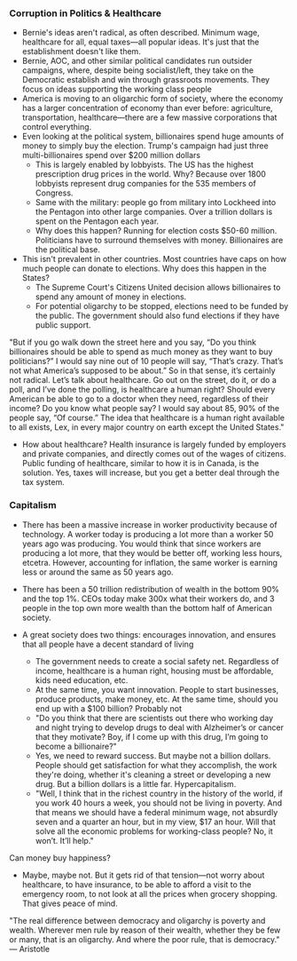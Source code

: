 ### Corruption in Politics & Healthcare
- Bernie's ideas aren't radical, as often described. Minimum wage, healthcare for all, equal taxes—all popular ideas. It's just that the establishment doesn't like them.
- Bernie, AOC, and other similar political candidates run outsider campaigns, where, despite being socialist/left, they take on the Democratic establish and win through grassroots movements. They focus on ideas supporting the working class people
- America is moving to an oligarchic form of society, where the economy has a larger concentration of economy than ever before: agriculture, transportation, healthcare—there are a few massive corporations that control everything.
- Even looking at the political system, billionaires spend huge amounts of money to simply buy the election. Trump's campaign had just three multi-billionaires spend over \$200 million dollars
	- This is largely enabled by lobbyists. The US has the highest prescription drug prices in the world. Why? Because over 1800 lobbyists represent drug companies for the 535 members of Congress.
	- Same with the military: people go from military into Lockheed into the Pentagon into other large companies. Over a trillion dollars is spent on the Pentagon each year.
	- Why does this happen? Running for election costs $50-60 million. Politicians have to surround themselves with money. Billionaires are the political base.
- This isn't prevalent in other countries. Most countries have caps on how much people can donate to elections. Why does this happen in the States?
	- The Supreme Court's Citizens United decision allows billionaires to spend any amount of money in elections.
	- For potential oligarchy to be stopped, elections need to be funded by the public. The government should also fund elections if they have public support.

"But if you go walk down the street here and you say, “Do you think billionaires should be able to spend as much money as they want to buy politicians?” I would say nine out of 10 people will say, “That’s crazy. That’s not what America’s supposed to be about.” So in that sense, it’s certainly not radical. Let’s talk about healthcare. Go out on the street, do it, or do a poll, and I’ve done the polling, is healthcare a human right? Should every American be able to go to a doctor when they need, regardless of their income? Do you know what people say? I would say about 85, 90% of the people say, “Of course.” The idea that healthcare is a human right available to all exists, Lex, in every major country on earth except the United States."

- How about healthcare? Health insurance is largely funded by employers and private companies, and directly comes out of the wages of citizens. Public funding of healthcare, similar to how it is in Canada, is the solution. Yes, taxes will increase, but you get a better deal through the tax system.

### Capitalism
- There has been a massive increase in worker productivity because of technology. A worker today is producing a lot more than a worker 50 years ago was producing. You would think that since workers are producing a lot more, that they would be better off, working less hours, etcetra.  However, accounting for inflation, the same worker is earning less or around the same as 50 years ago.
- There has been a 50 trillion redistribution of wealth in the bottom 90% and the top 1%. CEOs today make 300x what their workers do, and 3 people in the top own more wealth than the bottom half of American society.

- A great society does two things: encourages innovation, and ensures that all people have a decent standard of living
	- The government needs to create a social safety net. Regardless of income, healthcare is a human right, housing must be affordable, kids need education, etc.
	- At the same time, you want innovation. People to start businesses, produce products, make money, etc. At the same time, should you end up with a $100 billion? Probably not
	- "Do you think that there are scientists out there who working day and night trying to develop drugs to deal with Alzheimer’s or cancer that they motivate? Boy, if I come up with this drug, I’m going to become a billionaire?"
	- Yes, we need to reward success. But maybe not a billion dollars. People should get satisfaction for what they accomplish, the work they're doing, whether it's cleaning a street or developing a new drug. But a billion dollars is a little far. Hypercapitalism.
	- "Well, I think that in the richest country in the history of the world, if you work 40 hours a week, you should not be living in poverty. And that means we should have a federal minimum wage, not absurdly seven and a quarter an hour, but in my view, $17 an hour. Will that solve all the economic problems for working-class people? No, it won’t. It’ll help."

Can money buy happiness?
- Maybe, maybe not. But it gets rid of that tension—not worry about healthcare, to have insurance, to be able to afford a visit to the emergency room, to not look at all the prices when grocery shopping. That gives peace of mind.


"The real difference between democracy and oligarchy is poverty and wealth. Wherever men rule by reason of their wealth, whether they be few or many, that is an oligarchy. And where the poor rule, that is democracy." — Aristotle